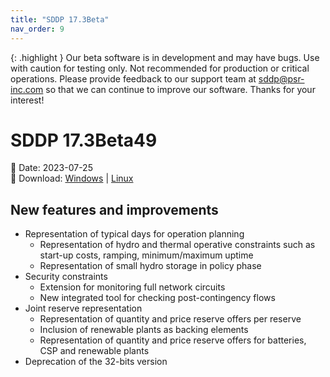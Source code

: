 ```yaml
---
title: "SDDP 17.3Beta"
nav_order: 9
---
```


{: .highlight }
Our beta software is in development and may have bugs. Use with caution for testing only. Not recommended for production or critical operations. Please provide feedback to our support team at sddp@psr-inc.com so that we can continue to improve our software. Thanks for your interest!

# SDDP 17.3Beta49

📅 Date: 2023-07-25<br>
🔗 Download:
[Windows](https://www.psr-inc.com/app/link/?t=d&f=sddp-17.3Beta49-setup.zip)
\|
[Linux](https://www.psr-inc.com/app/link/?t=d&f=sddp-17.3Beta49-setup-linux.zip)


## New features and improvements

* Representation of typical days for operation planning
  * Representation of hydro and thermal operative constraints such as start-up costs, ramping, minimum/maximum uptime
  * Representation of small hydro storage in policy phase
* Security constraints
  * Extension for monitoring full network circuits
  * New integrated tool for checking post-contingency flows
* Joint reserve representation
  * Representation of quantity and price reserve offers per reserve
  * Inclusion of renewable plants as backing elements
  * Representation of quantity and price reserve offers for batteries, CSP and renewable plants
* Deprecation of the 32-bits version